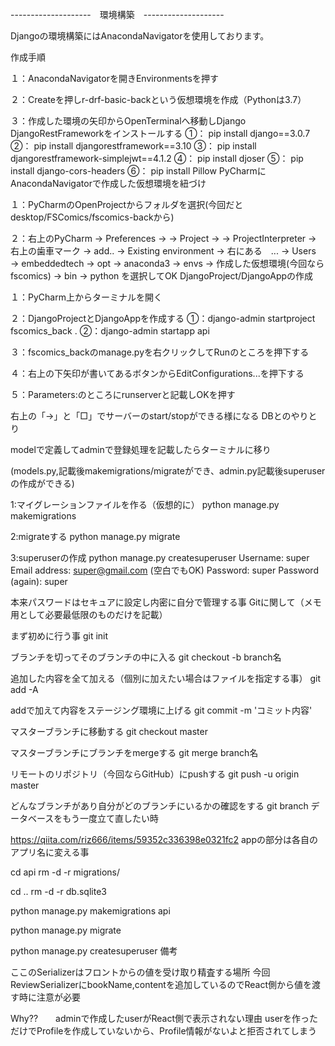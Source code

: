 --------------------　環境構築　--------------------

Djangoの環境構築にはAnacondaNavigatorを使用しております。

作成手順

１：AnacondaNavigatorを開きEnvironmentsを押す

２：Createを押しr-drf-basic-backという仮想環境を作成（Pythonは3.7）

３：作成した環境の矢印からOpenTerminalへ移動しDjango DjangoRestFrameworkをインストールする
    ①： pip install django==3.0.7
    ②： pip install djangorestframework==3.10
    ③： pip install djangorestframework-simplejwt==4.1.2
    ④： pip install djoser
    ⑤： pip install django-cors-headers
    ⑥： pip install Pillow
PyCharmにAnacondaNavigatorで作成した仮想環境を紐づけ

１：PyCharmのOpenProjectからフォルダを選択(今回だとdesktop/FSComics/fscomics-backから)

２：右上のPyCharm → Preferences →  → Project →  → ProjectInterpreter → 
    右上の歯車マーク → add.. → Existing environment → 右にある　... →
    Users → embeddedtech → opt → anaconda3 → envs →
    作成した仮想環境(今回ならfscomics) → bin → python を選択してOK
DjangoProject/DjangoAppの作成

１：PyCharm上からターミナルを開く

２：DjangoProjectとDjangoAppを作成する
    ①：django-admin startproject fscomics_back .
    ②：django-admin startapp api
    
３：fscomics_backのmanage.pyを右クリックしてRunのところを押下する

４：右上の下矢印が書いてあるボタンからEditConfigurations...を押下する

５：Parameters:のところにrunserverと記載しOKを押す

右上の「→」と「□」でサーバーのstart/stopができる様になる
DBとのやりとり

modelで定義してadminで登録処理を記載したらターミナルに移り

(models.py,記載後makemigrations/migrateができ、admin.py記載後superuserの作成ができる)

1:マイグレーションファイルを作る（仮想的に）
    python manage.py makemigrations

2:migrateする
    python manage.py migrate
    
3:superuserの作成
    python manage.py createsuperuser
    Username: super
    Email address: super@gmail.com  (空白でもOK)
    Password: super
    Password (again): super
    
本来パスワードはセキュアに設定し内密に自分で管理する事
Gitに関して（メモ用として必要最低限のものだけを記載）

まず初めに行う事
git init

ブランチを切ってそのブランチの中に入る
git checkout -b branch名

追加した内容を全て加える（個別に加えたい場合はファイルを指定する事）
git add -A

addで加えて内容をステージング環境に上げる
git commit -m 'コミット内容'

マスターブランチに移動する
git checkout master

マスターブランチにブランチをmergeする
git merge branch名

リモートのリポジトリ（今回ならGitHub）にpushする
git push -u origin master

どんなブランチがあり自分がどのブランチにいるかの確認をする
git branch
データベースをもう一度立て直したい時

https://qiita.com/riz666/items/59352c336398e0321fc2
appの部分は各自のアプリ名に変える事

cd api
rm -d -r migrations/

cd ..
rm -d -r db.sqlite3

python manage.py makemigrations api

python manage.py migrate

python manage.py createsuperuser
備考

ここのSerializerはフロントからの値を受け取り精査する場所
今回ReviewSerializerにbookName,contentを追加しているのでReact側から値を渡す時に注意が必要

Why??　　adminで作成したuserがReact側で表示されない理由
userを作っただけでProfileを作成していないから、Profile情報がないよと拒否されてしまう